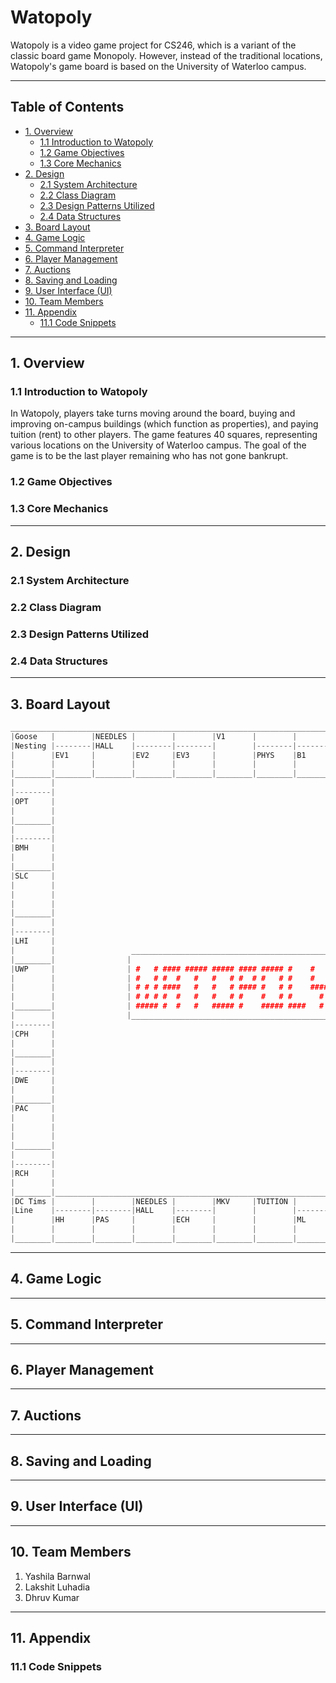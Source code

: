 # Watopoly
Watopoly is a video game project for CS246, which is a variant of the classic board game Monopoly. However, instead of the traditional locations, Watopoly's game board is based on the University of Waterloo campus.

---

## Table of Contents

- [1. Overview](#1-overview)
  - [1.1 Introduction to Watopoly](#11-introduction-to-watopoly)
  - [1.2 Game Objectives](#12-game-objectives)
  - [1.3 Core Mechanics](#13-core-mechanics)
- [2. Design](#2-design)
  - [2.1 System Architecture](#21-system-architecture)
  - [2.2 Class Diagram](#22-class-diagrams)
  - [2.3 Design Patterns Utilized](#23-design-patterns-utilized)
  - [2.4 Data Structures](#24-data-structures)
- [3. Board Layout](#3-board-layout)
- [4. Game Logic](#4-game-logic)
- [5. Command Interpreter](#5-command-interpreter)
- [6. Player Management](#6-player-management)
- [7. Auctions](#7-auctions)
- [8. Saving and Loading](#8-saving-and-loading)
- [9. User Interface (UI)](#9-user-interface-(ui))
- [10. Team Members](#10-team-members)
- [11. Appendix](#11-appendix)
  - [11.1 Code Snippets](#111-code-snippets)


---

## 1. Overview

### 1.1 Introduction to Watopoly
In Watopoly, players take turns moving around the board, buying and improving on-campus buildings (which function as properties), and paying tuition (rent) to other players. The game features 40 squares, representing various locations on the University of Waterloo campus. The goal of the game is to be the last player remaining who has not gone bankrupt.

### 1.2 Game Objectives

### 1.3 Core Mechanics

---
## 2. Design

### 2.1 System Architecture

### 2.2 Class Diagram

### 2.3 Design Patterns Utilized

### 2.4 Data Structures

---

## 3. Board Layout

```cpp
____________________________________________________________________________________________________
|Goose   |        |NEEDLES |        |        |V1      |        |        |CIF     |        |GO TO   |
|Nesting |--------|HALL    |--------|--------|        |--------|--------|        |--------|TIMS    |
|        |EV1     |        |EV2     |EV3     |        |PHYS    |B1      |        |B2      |        |
|        |        |        |        |        |        |        |        |        |        |        |
|________|________|________|________|________|________|________|________|________|________|________|
|        |                                                                                |        |
|--------|                                                                                |--------|
|OPT     |                                                                                |EIT     |
|        |                                                                                |        |
|________|                                                                                |________|
|        |                                                                                |        |
|--------|                                                                                |--------|
|BMH     |                                                                                |ESC     |
|        |                                                                                |        |
|________|                                                                                |________|
|SLC     |                                                                                |SLC     |
|        |                                                                                |        |
|        |                                                                                |        |
|        |                                                                                |        |
|________|                                                                                |________|
|        |                                                                                |        |
|--------|                                                                                |--------|
|LHI     |                                                                                |C2      |
|        |                 ______________________________________________                 |        |
|________|                |                                              |                |________|
|UWP     |                | #   # #### ##### ##### #### ##### #    #   # |                |REV     |
|        |                | #   # #  #   #   #   # #  # #   # #    #   # |                |        |
|        |                | # # # ####   #   #   # #### #   # #    ##### |                |        |
|        |                | # # # #  #   #   #   # #    #   # #      #   |                |        |
|________|                | ##### #  #   #   ##### #    ##### ####   #   |                |________|
|        |                |______________________________________________|                |NEEDLES |
|--------|                                                                                |HALL    |
|CPH     |                                                                                |        |
|        |                                                                                |        |
|________|                                                                                |________|
|        |                                                                                |        |
|--------|                                                                                |--------|
|DWE     |                                                                                |MC      |
|        |                                                                                |        |
|________|                                                                                |________|
|PAC     |                                                                                |COOP    |
|        |                                                                                |FEE     |
|        |                                                                                |        |
|        |                                                                                |        |
|________|                                                                                |________|
|        |                                                                                |        |
|--------|                                                                                |--------|
|RCH     |                                                                                |DC      |
|        |                                                                                |        |
|________|________________________________________________________________________________|________|
|DC Tims |        |        |NEEDLES |        |MKV     |TUITION |        |SLC     |        |COLLECT |
|Line    |--------|--------|HALL    |--------|        |        |--------|        |--------|OSAP    |
|        |HH      |PAS     |        |ECH     |        |        |ML      |        |AL      |        |
|        |        |        |        |        |        |        |        |        |        |        |
|________|________|________|________|________|________|________|________|________|________|________|
```

---
## 4. Game Logic

---
## 5. Command Interpreter

---
## 6. Player Management

---
## 7. Auctions

---
## 8. Saving and Loading

---
## 9. User Interface (UI)

---
## 10. Team Members
1. Yashila Barnwal
2. Lakshit Luhadia
3. Dhruv Kumar

---
## 11. Appendix

### 11.1 Code Snippets
